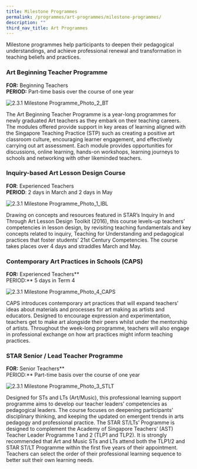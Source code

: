 ```yaml
---
title: Milestone Programmes
permalink: /programmes/art-programmes/milestone-programmes/
description: ""
third_nav_title: Art Programmes
---
```

Milestone programmes help participants to deepen their pedagogical understandings, and achieve professional renewal and transformation in teaching beliefs and practices.

### Art Beginning Teacher Programme

**FOR:** Beginning Teachers  
**PERIOD:** Part-time basis over the course of one year

![2.3.1 Milestone Programme_Photo_2_BT](https://academyofsingaporeteachers.moe.edu.sg/images/librariesprovider4/default-album/2-3-1-milestone-programme_photo_2_bt.jpg?sfvrsn=1ccbeacd_0)

The Art Beginning Teacher Programme is a year-long programmes for newly graduated Art teachers as they embark on their teaching careers. The modules offered provide support in key areas of learning aligned with the Singapore Teaching Practice (STP) such as creating a positive art classroom culture, encouraging learner engagement, and effectively carrying out art assessment. Each module provides opportunities for discussions, online learning, hands-on workshops, learning journeys to schools and networking with other likeminded teachers.

### Inquiry-based Art Lesson Design Course

**FOR**: Experienced Teachers  
**PERIOD**: 2 days in March and 2 days in May  

![2.3.1 Milestone Programme_Photo_1_IBL](https://academyofsingaporeteachers.moe.edu.sg/images/librariesprovider4/default-album/2-3-1-milestone-programme_photo_1_ibl.jpg?sfvrsn=bb364011_0)

Drawing on concepts and resources featured in STAR’s Inquiry In and Through Art Lesson Design Toolkit (2016), this course levels-up teachers’ competencies in lesson design, by revisiting teaching fundamentals and key concepts related to inquiry, Teaching for Understanding and pedagogical practices that foster students’ 21st Century Competencies. The course takes places over 4 days and straddles March and May.

### **Contemporary Art Practices in Schools (CAPS)**

**FOR:** Experienced Teachers**  
PERIOD:** 5 days in Term 4

![2.3.1 Milestone Programme_Photo_4_CAPS](https://academyofsingaporeteachers.moe.edu.sg/images/librariesprovider4/default-album/2-3-1-milestone-programme_photo_4_caps.jpg?sfvrsn=e1c6a3a8_0)

CAPS introduces contemporary art practices that will expand teachers’ ideas about materials and processes for art making as artists and educators. Designed to encourage expression and experimentation, teachers get to make art alongside their peers whilst under the mentorship of artists. Throughout the week-long programme, teachers will also engage in professional exchange on how art practices might inform teaching practices.

### STAR Senior / Lead Teacher Programme

**FOR:** Senior Teachers**  
PERIOD:** Part-time basis over the course of one year

![2.3.1 Milestone Programme_Photo_3_STLT](https://academyofsingaporeteachers.moe.edu.sg/images/librariesprovider4/default-album/2-3-1-milestone-programme_photo_3_stlt.jpg?sfvrsn=7c705abb_0)

Designed for STs and LTs (Art/Music), this professional learning support programme aims to develop our teacher leaders’ competencies as pedagogical leaders. The course focuses on deepening participants’ disciplinary thinking, and keeping the updated on emergent trends in arts pedagogy and professional practice. The STAR ST/LTs’ Programme is designed to complement the Academy of Singapore Teachers’ (AST) Teacher Leader Programme 1 and 2 (TLP1 and TLP2). It is strongly recommended that Art and Music STs and LTs attend both the TLP1/2 and STAR ST/LT Programme within the first five years of their appointment. Teachers can select the order of their professional learning sequence to better suit their own learning needs.